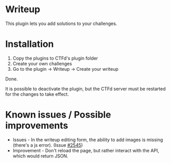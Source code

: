 # Writeup

This plugin lets you add solutions to your challenges.

# Installation

1. Copy the plugins to CTFd's plugin folder
2. Create your own challenges
3. Go to the plugin -> Writeup -> Create your writeup

Done.

It is possible to deactivate the plugin, but the CTFd server must be restarted for the changes to take effect.

# Known issues / Possible improvements
- Issues - In the writeup editing form, the ability to add images is missing (there's a js error). (Issue [#2545](https://github.com/CTFd/CTFd/issues/2545))
- Improvement - Don't reload the page, but rather interact with the API, which would return JSON.